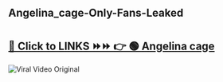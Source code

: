 
 ## Angelina_cage-Only-Fans-Leaked

# <h2><a href="https://clipsfans.com/Angelina_cage&ref=git">🔗 Click to LINKS ⏩⏩ 👉 🟢 Angelina cage </a></h2>

<a href="https://clipsfans.com/Angelina_cage&ref=git" rel="nofollow" data-target="animated-image.originalLink"><img src="https://i.ibb.co.com/xMMVF88/686577567.gif" alt="Viral Video Original" style="max-width: 100%; display: inline-block;" data-target="animated-image.originalImage"></a>

